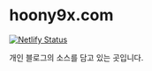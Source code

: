 # hoony9x.com

[![Netlify Status](https://api.netlify.com/api/v1/badges/c81fc048-2775-42bb-b276-daa27ab74178/deploy-status)](https://app.netlify.com/sites/hoony9x-com/deploys)

개인 블로그의 소스를 담고 있는 곳입니다.
